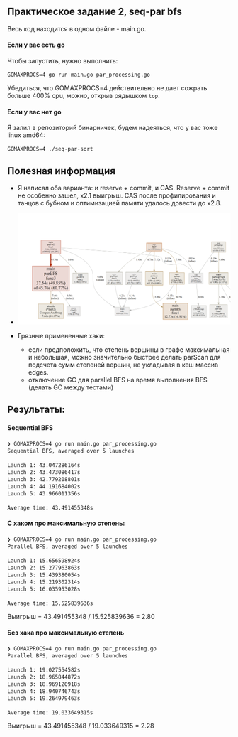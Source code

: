 ## Практическое задание 2, seq-par bfs

Весь код находится в одном файле - main.go.

#### Если у вас есть go

Чтобы запустить, нужно выполнить:

```
GOMAXPROCS=4 go run main.go par_processing.go
```

Убедиться, что GOMAXPROCS=4 действительно не дает сожрать больше 400% cpu, можно, открыв рядышком `top`.

#### Если у вас нет go

Я залил в репозиторий бинарничек, будем надеяться, что у вас тоже linux amd64:

```
GOMAXPROCS=4 ./seq-par-sort
```

## Полезная информация

- Я написал оба варианта: и reserve + commit, и CAS. Reserve + commit не особенно зашел, x2.1 выигрыш. CAS 
  после профилирования и танцов с бубном и оптимизацией памяти удалось довести до x2.8. 
- ![Профилирование CAS](./pasted_img_20231218140333.png)

- Грязные примененные хаки:
    - если предположить, что степень вершины в графе максимальная и небольшая, можно значительно быстрее делать 
      parScan для подсчета сумм степеней вершин, не укладывая в кеш массив edges.
    - отключение GC для parallel BFS на время выполнения BFS (делать GC между тестами)


## Результаты:

#### Sequential BFS

```
❯ GOMAXPROCS=4 go run main.go par_processing.go
Sequential BFS, averaged over 5 launches

Launch 1: 43.047286164s
Launch 2: 43.473086417s
Launch 3: 42.779208801s
Launch 4: 44.191684002s
Launch 5: 43.966011356s

Average time: 43.491455348s
```

#### С хаком про максимальную степень:

```
❯ GOMAXPROCS=4 go run main.go par_processing.go
Parallel BFS, averaged over 5 launches

Launch 1: 15.656598924s
Launch 2: 15.277963863s
Launch 3: 15.439380054s
Launch 4: 15.219302314s
Launch 5: 16.035953028s

Average time: 15.525839636s
```

Выигрыш = 43.491455348 / 15.525839636 = 2.80


#### Без хака про максимальную степень
```
❯ GOMAXPROCS=4 go run main.go par_processing.go
Parallel BFS, averaged over 5 launches

Launch 1: 19.027554582s
Launch 2: 18.965844872s
Launch 3: 18.969120918s
Launch 4: 18.940746743s
Launch 5: 19.264979463s

Average time: 19.033649315s
```

Выигрыш = 43.491455348 / 19.033649315 = 2.28

